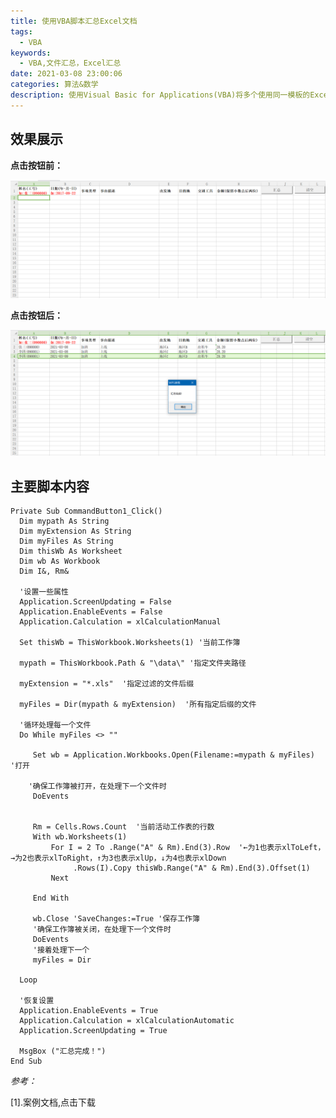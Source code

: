 ```yaml
---
title: 使用VBA脚本汇总Excel文档
tags:
  - VBA
keywords:
  - VBA,文件汇总，Excel汇总
date: 2021-03-08 23:00:06
categories: 算法&数学
description: 使用Visual Basic for Applications(VBA)将多个使用同一模板的Excel文件汇总到一个文档中。快速汇总文档。
---
```

## 效果展示

**点击按钮前：**

![](./VBA-collect-documents-content-of-Excel/20210325174022.png)

**点击按钮后：**

![](./VBA-collect-documents-content-of-Excel/20210325174058.png)

## **主要脚本内容**

```vbscript
Private Sub CommandButton1_Click()
  Dim mypath As String
  Dim myExtension As String
  Dim myFiles As String
  Dim thisWb As Worksheet
  Dim wb As Workbook
  Dim I&, Rm&
  
  '设置一些属性
  Application.ScreenUpdating = False
  Application.EnableEvents = False
  Application.Calculation = xlCalculationManual
  
  Set thisWb = ThisWorkbook.Worksheets(1) '当前工作簿
  
  mypath = ThisWorkbook.Path & "\data\" '指定文件夹路径
 
  myExtension = "*.xls"  '指定过滤的文件后缀
  
  myFiles = Dir(mypath & myExtension)  '所有指定后缀的文件

  '循环处理每一个文件
  Do While myFiles <> ""
  
     Set wb = Application.Workbooks.Open(Filename:=mypath & myFiles) '打开
     
    '确保工作簿被打开，在处理下一个文件时
     DoEvents
     
     
     Rm = Cells.Rows.Count  '当前活动工作表的行数
     With wb.Worksheets(1)
         For I = 2 To .Range("A" & Rm).End(3).Row  '←为1也表示xlToLeft，→为2也表示xlToRight，↑为3也表示xlUp，↓为4也表示xlDown
              .Rows(I).Copy thisWb.Range("A" & Rm).End(3).Offset(1)
         Next
            
     End With
  
     wb.Close 'SaveChanges:=True '保存工作簿
     '确保工作簿被关闭，在处理下一个文件时
     DoEvents
     '接着处理下一个
     myFiles = Dir
    
  Loop
  
  '恢复设置
  Application.EnableEvents = True
  Application.Calculation = xlCalculationAutomatic
  Application.ScreenUpdating = True
  
  MsgBox ("汇总完成！")
End Sub
```

*参考：*

[1].案例文档,<a :href="$withBase('/file/vba-collect-files.zip')" download="vba-collect-files.zip">点击下载</a>

